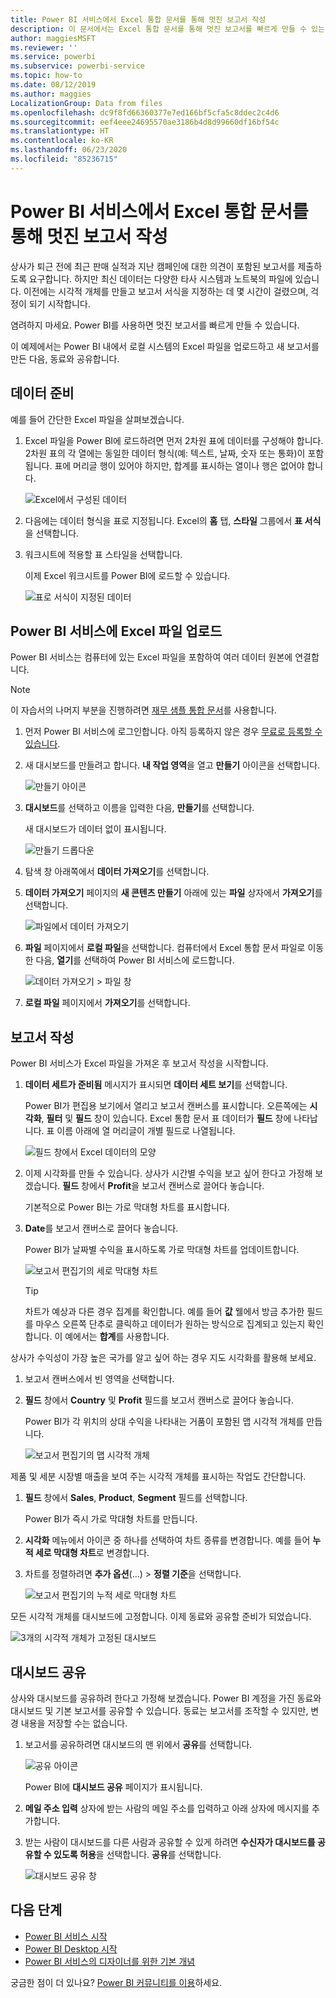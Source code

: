 ```yaml
---
title: Power BI 서비스에서 Excel 통합 문서를 통해 멋진 보고서 작성
description: 이 문서에서는 Excel 통합 문서를 통해 멋진 보고서를 빠르게 만들 수 있는 방법을 보여 줍니다.
author: maggiesMSFT
ms.reviewer: ''
ms.service: powerbi
ms.subservice: powerbi-service
ms.topic: how-to
ms.date: 08/12/2019
ms.author: maggies
LocalizationGroup: Data from files
ms.openlocfilehash: dc9f8fd66360377e7ed166bf5cfa5c8ddec2c4d6
ms.sourcegitcommit: eef4eee24695570ae3186b4d8d99660df16bf54c
ms.translationtype: HT
ms.contentlocale: ko-KR
ms.lasthandoff: 06/23/2020
ms.locfileid: "85236715"
---
```

# <a name="from-excel-workbook-to-stunning-report-in-the-power-bi-service"></a>Power BI 서비스에서 Excel 통합 문서를 통해 멋진 보고서 작성
상사가 퇴근 전에 최근 판매 실적과 지난 캠페인에 대한 의견이 포함된 보고서를 제출하도록 요구합니다. 하지만 최신 데이터는 다양한 타사 시스템과 노트북의 파일에 있습니다. 이전에는 시각적 개체를 만들고 보고서 서식을 지정하는 데 몇 시간이 걸렸으며, 걱정이 되기 시작합니다.

염려하지 마세요. Power BI를 사용하면 멋진 보고서를 빠르게 만들 수 있습니다.

이 예제에서는 Power BI 내에서 로컬 시스템의 Excel 파일을 업로드하고 새 보고서를 만든 다음, 동료와 공유합니다.

## <a name="prepare-your-data"></a>데이터 준비
예를 들어 간단한 Excel 파일을 살펴보겠습니다. 

1. Excel 파일을 Power BI에 로드하려면 먼저 2차원 표에 데이터를 구성해야 합니다. 2차원 표의 각 열에는 동일한 데이터 형식(예: 텍스트, 날짜, 숫자 또는 통화)이 포함됩니다. 표에 머리글 행이 있어야 하지만, 합계를 표시하는 열이나 행은 없어야 합니다.

   ![Excel에서 구성된 데이터](media/service-from-excel-to-stunning-report/pbi_excel_file.png)

2. 다음에는 데이터 형식을 표로 지정됩니다. Excel의 **홈** 탭, **스타일** 그룹에서 **표 서식**을 선택합니다. 

3. 워크시트에 적용할 표 스타일을 선택합니다. 

   이제 Excel 워크시트를 Power BI에 로드할 수 있습니다.

   ![표로 서식이 지정된 데이터](media/service-from-excel-to-stunning-report/pbi_excel_table.png)

## <a name="upload-your-excel-file-to-the-power-bi-service"></a>Power BI 서비스에 Excel 파일 업로드
Power BI 서비스는 컴퓨터에 있는 Excel 파일을 포함하여 여러 데이터 원본에 연결합니다. 

 > [!NOTE] 
 > 이 자습서의 나머지 부분을 진행하려면 [재무 샘플 통합 문서](../create-reports/sample-financial-download.md)를 사용합니다.

1. 먼저 Power BI 서비스에 로그인합니다. 아직 등록하지 않은 경우 [무료로 등록할 수 있습니다](https://powerbi.com).

2. 새 대시보드를 만들려고 합니다. **내 작업 영역**을 열고 **만들기** 아이콘을 선택합니다.

   ![만들기 아이콘](media/service-from-excel-to-stunning-report/power-bi-new-dash.png)

3. **대시보드**를 선택하고 이름을 입력한 다음, **만들기**를 선택합니다. 

   새 대시보드가 데이터 없이 표시됩니다.

   ![만들기 드롭다운](media/service-from-excel-to-stunning-report/power-bi-create-dash.png)

4. 탐색 창 아래쪽에서 **데이터 가져오기**를 선택합니다. 

5. **데이터 가져오기** 페이지의 **새 콘텐츠 만들기** 아래에 있는 **파일** 상자에서 **가져오기**를 선택합니다.

   ![파일에서 데이터 가져오기](media/service-from-excel-to-stunning-report/pbi_get_files.png)

6. **파일** 페이지에서 **로컬 파일**을 선택합니다. 컴퓨터에서 Excel 통합 문서 파일로 이동한 다음, **열기**를 선택하여 Power BI 서비스에 로드합니다. 

   ![데이터 가져오기 > 파일 창](media/service-from-excel-to-stunning-report/pbi_local_file.png)

7. **로컬 파일** 페이지에서 **가져오기**를 선택합니다.


## <a name="build-your-report"></a>보고서 작성
Power BI 서비스가 Excel 파일을 가져온 후 보고서 작성을 시작합니다. 

1. **데이터 세트가 준비됨** 메시지가 표시되면 **데이터 세트 보기**를 선택합니다.  

   Power BI가 편집용 보기에서 열리고 보고서 캔버스를 표시합니다. 오른쪽에는 **시각화**, **필터** 및 **필드** 창이 있습니다. Excel 통합 문서 표 데이터가 **필드** 창에 나타납니다. 표 이름 아래에 열 머리글이 개별 필드로 나열됩니다.

   ![필드 창에서 Excel 데이터의 모양](media/service-from-excel-to-stunning-report/pbi_report_fields.png)

2. 이제 시각화를 만들 수 있습니다. 상사가 시간별 수익을 보고 싶어 한다고 가정해 보겠습니다. **필드** 창에서 **Profit**을 보고서 캔버스로 끌어다 놓습니다. 

   기본적으로 Power BI는 가로 막대형 차트를 표시합니다. 

3. **Date**를 보고서 캔버스로 끌어다 놓습니다. 

   Power BI가 날짜별 수익을 표시하도록 가로 막대형 차트를 업데이트합니다.

   ![보고서 편집기의 세로 막대형 차트](media/service-from-excel-to-stunning-report/pbi_report_pin-new.png)

   > [!TIP]
   > 차트가 예상과 다른 경우 집계를 확인합니다. 예를 들어 **값** 웰에서 방금 추가한 필드를 마우스 오른쪽 단추로 클릭하고 데이터가 원하는 방식으로 집계되고 있는지 확인합니다. 이 예에서는 **합계**를 사용합니다.
   > 

상사가 수익성이 가장 높은 국가를 알고 싶어 하는 경우 지도 시각화를 활용해 보세요. 

1. 보고서 캔버스에서 빈 영역을 선택합니다. 

2. **필드** 창에서 **Country** 및 **Profit** 필드를 보고서 캔버스로 끌어다 놓습니다.

   Power BI가 각 위치의 상대 수익을 나타내는 거품이 포함된 맵 시각적 개체를 만듭니다.

   ![보고서 편집기의 맵 시각적 개체](media/service-from-excel-to-stunning-report/pbi_report_map-new.png)

제품 및 세분 시장별 매출을 보여 주는 시각적 개체를 표시하는 작업도 간단합니다. 

1. **필드** 창에서 **Sales**, **Product**, **Segment** 필드를 선택합니다. 
   
   Power BI가 즉시 가로 막대형 차트를 만듭니다. 

2. **시각화** 메뉴에서 아이콘 중 하나를 선택하여 차트 종류를 변경합니다. 예를 들어 **누적 세로 막대형 차트**로 변경합니다. 

3. 차트를 정렬하려면 **추가 옵션**(...) > **정렬 기준**을 선택합니다.

   ![보고서 편집기의 누적 세로 막대형 차트](media/service-from-excel-to-stunning-report/pbi_barchart-new.png)

모든 시각적 개체를 대시보드에 고정합니다. 이제 동료와 공유할 준비가 되었습니다.

   ![3개의 시각적 개체가 고정된 대시보드](media/service-from-excel-to-stunning-report/pbi_report.png)

## <a name="share-your-dashboard"></a>대시보드 공유
상사와 대시보드를 공유하려 한다고 가정해 보겠습니다. Power BI 계정을 가진 동료와 대시보드 및 기본 보고서를 공유할 수 있습니다. 동료는 보고서를 조작할 수 있지만, 변경 내용을 저장할 수는 없습니다.

1. 보고서를 공유하려면 대시보드의 맨 위에서 **공유**를 선택합니다.

   ![공유 아이콘](media/service-from-excel-to-stunning-report/power-bi-share.png)

   Power BI에 **대시보드 공유** 페이지가 표시됩니다. 

2. **메일 주소 입력** 상자에 받는 사람의 메일 주소를 입력하고 아래 상자에 메시지를 추가합니다. 

3. 받는 사람이 대시보드를 다른 사람과 공유할 수 있게 하려면 **수신자가 대시보드를 공유할 수 있도록 허용**을 선택합니다. **공유**를 선택합니다.

   ![대시보드 공유 창](media/service-from-excel-to-stunning-report/power-bi-share-dash-new.png)

## <a name="next-steps"></a>다음 단계

* [Power BI 서비스 시작](../fundamentals/service-get-started.md)
* [Power BI Desktop 시작](../fundamentals/desktop-getting-started.md)
* [Power BI 서비스의 디자이너를 위한 기본 개념](../fundamentals/service-basic-concepts.md)

궁금한 점이 더 있나요? [Power BI 커뮤니티를 이용](https://community.powerbi.com/)하세요.
